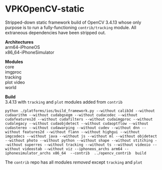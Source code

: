 # VPKOpenCV-static

Stripped-down static framework build of OpenCV 3.4.13 whose only purpose is to run a fully-functioning `contrib/tracking` module. All extraneous dependencies have been stripped out.

**Architectures**  
arm64-iPhoneOS  
x86_64-iPhoneSimulator   

**Modules**   
core  
imgproc  
tracking  
plot
video  
world  


**Build**  
3.4.13 with `tracking` and `plot` modules added from `contrib`
 
`
python ./platforms/ios/build_framework.py --without calib3d --without cudaarithm --without cudabgsegm --without cudacodec --without cudafeatures2d --without cudafilters --without cudaimgproc --without cudalegacy --without cudaobjdetect --without cudaoptflow --without cudastereo --without cudawarping --without cudev --without dnn --without features2d --without flann --without highgui --without imgcodecs --without java --without js --without ml --without objdetect --without photo --without python --without shape --without stitching --without superres --without tracking --without ts --without videoio --without videostab --without viz --iphoneos_archs arm64 --iphonesimulator_archs x86_64  --contrib  ../opencv_contrib  build
`

The `contrib` repo has all modules _removed_ except `tracking` and `plot`
